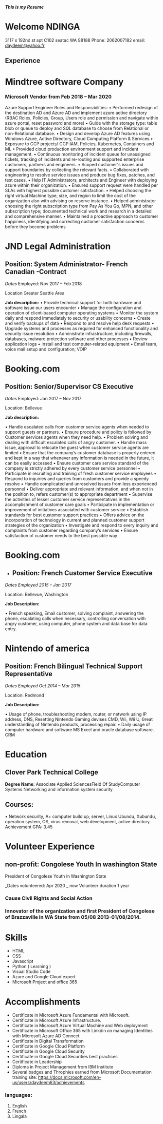 _****This** is my Resume**_

# Welcome NDINGA
3117 s 192nd st apt C102 seatac WA 98188
Phone: 2062007182
email: daydeem@yahoo.fr

## **Experience**

# Mindtree software Company
### Microsoft Vendor from Feb 2018 – Mar 2020
Azure Support Engineer
Roles and Responsibilities:
• Performed redesign of the destination AD and Azure AD and implement azure active directory (RBAC Roles, Policies, 
Group, Users role and permission and navigate within azure portal, reset password and more)
• Guide with the storage type: table blob or queue to deploy and SQL database to choose from Relational or non-Relational 
database.
• Design and develop Azure AD features using Windows Azure, Active Directory, Cloud Computing Platform & Services 
• Exposure to GCP projects/ GCP IAM, Policies, Kubernetes, Containers and ML
• Provided cloud production environment support and incident management.
• Continuous monitoring of incident queue for unassigned tickets, tracking of incidents and re-routing and supported 
enterprise customers, partners and engineers.
• Scoped customer's issues and support boundaries by collecting the relevant facts.
• Collaborated with engineering to resolve service issues and produce bug fixes, patches, and test cases.
• Help IT Administrators, architects and Engineer with deploying azure within their organization.
• Ensured support request were handled per SLAs with highest possible customer satisfaction.
• Helped choosing the right virtual Machine type, size, and region to limit the cost of the organization also with advising 
on reserve instance.
• Helped administrator choosing the right subscription type from Pay As You Go, MPN, and other subscription type; 
documented technical work and research in a detailed and comprehensive manner.
• Maintained a proactive approach to customer happiness, identifying and correcting customer satisfaction concerns 
before they become problems

# JND Legal Administration
## Position: System Administrator- French Canadian -Contract

_Dates_ Employed: Nov 2017 – Feb 2018

Location Greater Seattle Area

**Job description:**
• Provide technical support for both hardware and software issue our users encounter
• Manage the configuration and operation of client-based computer operating systems
• Monitor the system daily and respond immediately to security or usability concerns
• Create and verify backups of data
• Respond to and resolve help desk requests
• Upgrade systems and processes as required for enhanced functionality and security issue resolution
• Administrate infrastructure, including firewalls, databases, malware protection software and other processes
• Review application logs
• Install and test computer-related equipment
• Email team, voice mail setup and configuration; VOIP

# Booking.com
## Position: Senior/Supervisor CS Executive

_Dates_ Employed: Jan 2017 – Nov 2017

Location: Bellevue

**Job description:**

• Handle escalated calls from customer service agents when needed to support guests or partners.
• Ensure procedure and policy is followed by Customer services agents when they need help. 
• Problem solving and dealing with difficult escalated calls of angry customer. 
• Handle mass issue, approval to relocate the guest when customer service agents are limited 
• Ensure that the company’s customer database is properly entered and kept in a way that whenever any information is 
needed in the future, it can be easily accessed 
• Ensure customer care service standard of the company is strictly adhered by every customer service personnel 
• Participate in recruiting and training of fresh customer service employees 
• Respond to inquiries and queries from customers and provide a speedy resolve 
• Handle complicated and unresolved issues from less experienced personnel 
• Deliver appropriate and relevant information, and when not in the position to, refers customer(s) to appropriate 
department 
• Supervise the activities of lesser customer service representatives in the accomplishment of customer care goals 
• Participate in implementation or improvement of initiatives associated with customer service 
• Establish standards for best customer support practices 
• Offers advice on the incorporation of technology in current and planned customer support strategies of the 
organization 
• Investigate and respond to every inquiry and complaints from customer regarding company’s services 
• Ensure satisfaction of customer needs to the best possible way 

# Booking.com

* ## Position: French Customer Service Executive

_Dates Employed 2015 – Jan 2017_

Location: Bellevue, Washington

**Job Description:** 

• French speaking, Email customer, solving complaint, answering the phone, escalating calls when necessary, 
controlling conversation with angry customer, using computer, phone system and data base for data entry.


# Nintendo of america 
## Position: French Bilingual Technical Support Representative

_Dates Employed Oct 2014 – Mar 2015_

Location: Redmond

**Job Description:**

• Usage of phone, troubleshooting modem, router, or network using IP address, DNS, Resetting Nintendo Gaming 
devises CMD, Wii, Wii U, Great understanding of Nintendo products, processing repair.
• Daily usage of computer hardware and software MS Excel and oracle database software. CRM



# Education

## Clover Park Technical College
**Degree Name:** Associate Applied SciencesField Of StudyComputer Systems Networking and information system security

## Courses:
• Network security, A+ computer build up, server, Linux Ubundu, Xubundu, operation system, OS, virus removal, web development, active directory.
Achievement GPA: 3.45

# Volunteer Experience
## non-profit: Congolese Youth In washington State 
President of Congolese Youth in Washington State

_Dates volunteered: Apr 2020  _ now
Volunteer duration 1 year

### Cause Civil Rights and Social Action
### Innovator of the organization and first President of Congolese of Brazzaville in WA State from 05/08 2013-01/08/2014.

# Skills

* HTML  
* CSS
* Javascript
* Python ( Learning )
* Visual Studio Code
* Azure and Google Cloud expert
* Microsoft Project and office 365

# Accomplishments

* Certificate in Microsoft Azure Fundamental with Microsoft.
* Certificate in Microsoft Azure Infrastructure. 
* Certificate in Microsoft Azure Virtual Machine and Web deployment
* Certificate in Microsoft Office 365 with Linkdin on managing Identities with Microsoft Azure AD Connect
* Certificate in Digital Transformation
* Certificate in Google Cloud Platform
* Certificate in Google Cloud Security
* Certificate in Google Cloud Securities best practices
* Certificate in Leadership 
* Diploma in Project Management from IBM Institute
* Several badges and Throphies earned from Microsoft Documentation training site: https://docs.microsoft.com/en-us/users/daydeem83/achievements

### languages:

1. English 
2. French 
3. Lingala 

